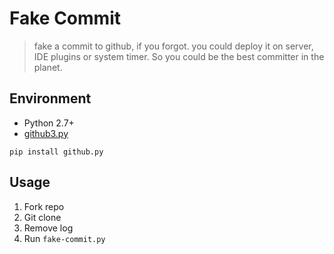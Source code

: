 # Fake Commit
> fake a commit to github, if you forgot.
you could deploy it on server, IDE plugins or system timer.
So you could be the best committer in the planet.

## Environment
- Python 2.7+
- [github3.py](https://github3py.readthedocs.org)
```shell
pip install github.py
```

## Usage
1. Fork repo
2. Git clone
3. Remove log
4. Run `fake-commit.py`

